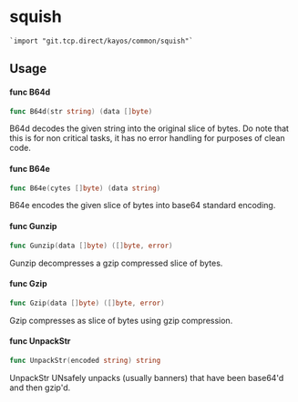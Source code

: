 # squish

    `import "git.tcp.direct/kayos/common/squish"`

## Usage

#### func  B64d

```go
func B64d(str string) (data []byte)
```
B64d decodes the given string into the original slice of bytes. Do note that
this is for non critical tasks, it has no error handling for purposes of clean
code.

#### func  B64e

```go
func B64e(cytes []byte) (data string)
```
B64e encodes the given slice of bytes into base64 standard encoding.

#### func  Gunzip

```go
func Gunzip(data []byte) ([]byte, error)
```
Gunzip decompresses a gzip compressed slice of bytes.

#### func  Gzip

```go
func Gzip(data []byte) ([]byte, error)
```
Gzip compresses as slice of bytes using gzip compression.

#### func  UnpackStr

```go
func UnpackStr(encoded string) string
```
UnpackStr UNsafely unpacks (usually banners) that have been base64'd and then
gzip'd.
